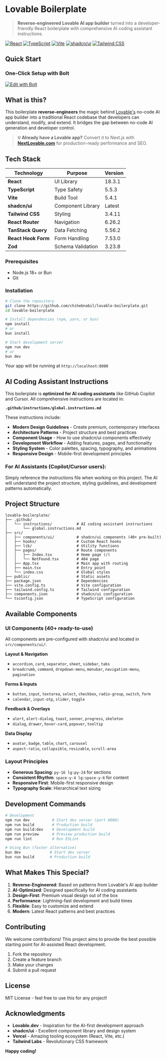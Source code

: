 # Lovable Boilerplate

> **Reverse-engineered Lovable AI app builder** turned into a developer-friendly React boilerplate with comprehensive AI coding assistant instructions.

[![React](https://img.shields.io/badge/React-18.3.1-blue.svg)](https://reactjs.org/)
[![TypeScript](https://img.shields.io/badge/TypeScript-5.5.3-blue.svg)](https://www.typescriptlang.org/)
[![Vite](https://img.shields.io/badge/Vite-5.4.1-purple.svg)](https://vitejs.dev/)
[![shadcn/ui](https://img.shields.io/badge/shadcn%2Fui-components-black.svg)](https://ui.shadcn.com/)
[![Tailwind CSS](https://img.shields.io/badge/Tailwind-3.4.11-cyan.svg)](https://tailwindcss.com/)

## Quick Start

### One-Click Setup with Bolt
[![Edit with Bolt](https://img.shields.io/badge/Edit%20with-Bolt-4285F4?style=for-the-badge&logo=stackblitz&logoColor=white)](https://bolt.new/~/github.com/chihebnabil/lovable-boilerplate)

## What is this?

This boilerplate **reverse-engineers** the magic behind [Lovable's](https://lovable.dev) no-code AI app builder into a traditional React codebase that developers can understand, modify, and extend. It bridges the gap between no-code AI generation and developer control.

> **💡 Already have a Lovable app?** Convert it to Next.js with [**NextLovable.com**](https://nextlovable.com/) for production-ready performance and SEO.

## Tech Stack

| Technology | Purpose | Version |
|------------|---------|---------|
| **React** | UI Library | 18.3.1 |
| **TypeScript** | Type Safety | 5.5.3 |
| **Vite** | Build Tool | 5.4.1 |
| **shadcn/ui** | Component Library | Latest |
| **Tailwind CSS** | Styling | 3.4.11 |
| **React Router** | Navigation | 6.26.2 |
| **TanStack Query** | Data Fetching | 5.56.2 |
| **React Hook Form** | Form Handling | 7.53.0 |
| **Zod** | Schema Validation | 3.23.8 |



### Prerequisites
- Node.js 18+ or Bun
- Git

### Installation

```bash
# Clone the repository
git clone https://github.com/chihebnabil/lovable-boilerplate.git
cd lovable-boilerplate

# Install dependencies (npm, yarn, or bun)
npm install
# or
bun install

# Start development server
npm run dev
# or
bun dev
```

Your app will be running at `http://localhost:8080`

## AI Coding Assistant Instructions

This boilerplate is **optimized for AI coding assistants** like GitHub Copilot and Cursor. All comprehensive instructions are located in:

**`.github/instructions/global.instructions.md`**

These instructions include:
- **Modern Design Guidelines** - Create premium, contemporary interfaces
- **Architecture Patterns** - Project structure and best practices  
- **Component Usage** - How to use shadcn/ui components effectively
- **Development Workflow** - Adding features, pages, and functionality
- **Styling System** - Color palettes, spacing, typography, and animations
- **Responsive Design** - Mobile-first development principles

### For AI Assistants (Copilot/Cursor users):
Simply reference the instructions file when working on this project. The AI will understand the project structure, styling guidelines, and development patterns automatically.

## Project Structure

```
lovable-boilerplate/
├── .github/
│   └── instructions/           # AI coding assistant instructions
│       └── global.instructions.md
├── src/
│   ├── components/ui/          # shadcn/ui components (40+ pre-built)
│   ├── hooks/                  # Custom React hooks
│   ├── lib/                    # Utility functions
│   ├── pages/                  # Route components
│   │   ├── Index.tsx           # Home page (/)
│   │   └── NotFound.tsx        # 404 page
│   ├── App.tsx                 # Main app with routing
│   ├── main.tsx                # Entry point
│   └── index.css               # Global styles
├── public/                     # Static assets
├── package.json                # Dependencies
├── vite.config.ts              # Vite configuration  
├── tailwind.config.ts          # Tailwind configuration
├── components.json             # shadcn/ui configuration
└── tsconfig.json               # TypeScript configuration
```

## Available Components

### UI Components (40+ ready-to-use)
All components are pre-configured with shadcn/ui and located in `src/components/ui/`:

**Layout & Navigation**
- `accordion`, `card`, `separator`, `sheet`, `sidebar`, `tabs`
- `breadcrumb`, `command`, `dropdown-menu`, `menubar`, `navigation-menu`, `pagination`

**Forms & Inputs** 
- `button`, `input`, `textarea`, `select`, `checkbox`, `radio-group`, `switch`, `form`
- `calendar`, `input-otp`, `slider`, `toggle`

**Feedback & Overlays**
- `alert`, `alert-dialog`, `toast`, `sonner`, `progress`, `skeleton`
- `dialog`, `drawer`, `hover-card`, `popover`, `tooltip`

**Data Display**
- `avatar`, `badge`, `table`, `chart`, `carousel`
- `aspect-ratio`, `collapsible`, `resizable`, `scroll-area`


### Layout Principles
- **Generous Spacing**: `py-16 lg:py-24` for sections
- **Consistent Rhythm**: `space-y-4 lg:space-y-6` for content
- **Responsive First**: Mobile-first responsive design
- **Typography Scale**: Hierarchical text sizing

## Development Commands

```bash
# Development
npm run dev          # Start dev server (port 8080)
npm run build        # Production build  
npm run build:dev    # Development build
npm run preview      # Preview production build
npm run lint         # Run ESLint

# Using Bun (faster alternative)
bun dev             # Start dev server
bun run build       # Production build
```


## What Makes This Special?

1. **Reverse-Engineered**: Based on patterns from Lovable's AI app builder
2. **AI-Optimized**: Designed specifically for AI coding assistants
3. **Design-First**: Premium visual design out of the box
4. **Performance**: Lightning-fast development and build times
5. **Flexible**: Easy to customize and extend
6. **Modern**: Latest React patterns and best practices

## Contributing

We welcome contributions! This project aims to provide the best possible starting point for AI-assisted React development.

1. Fork the repository
2. Create a feature branch
3. Make your changes
4. Submit a pull request

## License

MIT License - feel free to use this for any project!

## Acknowledgments

- **Lovable.dev** - Inspiration for the AI-first development approach
- **shadcn/ui** - Excellent component library and design system
- **Vercel** - Amazing tooling ecosystem (React, Vite, etc.)
- **Tailwind Labs** - Revolutionary CSS framework

**Happy coding!**
